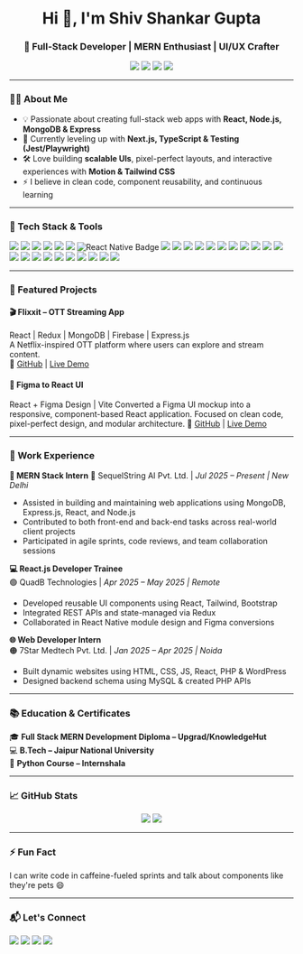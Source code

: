 <!-- GitHub Profile README for Shiv Shankar Gupta -->

<h1 align="center">Hi 👋, I'm Shiv Shankar Gupta</h1>
<h3 align="center">🚀 Full-Stack Developer | MERN Enthusiast | UI/UX Crafter</h3>

<p align="center">
  <a href="mailto:s.s.p.gupta11@gmail.com"><img src="https://img.shields.io/badge/Email-s.s.p.gupta11@gmail.com-red?style=flat-square&logo=gmail"></a>
  <a href="https://www.linkedin.com/in/shiv-shankar-gupta/" target="_blank"><img src="https://img.shields.io/badge/LinkedIn-blue?style=flat-square&logo=linkedin&logoColor=white"></a>
  <a href="https://github.com/ShivSPGupta" target="_blank"><img src="https://img.shields.io/badge/GitHub-black?style=flat-square&logo=github"></a>
  <a href="https://shivgupta.dev" target="_blank"><img src="https://img.shields.io/badge/Portfolio-%23ff5722?style=flat-square&logo=web&logoColor=white"></a>
</p>

---

### 👨‍💻 About Me

- 💡 Passionate about creating full-stack web apps with **React, Node.js, MongoDB & Express**
- 🌱 Currently leveling up with **Next.js, TypeScript & Testing (Jest/Playwright)**
- 🛠️ Love building **scalable UIs**, pixel-perfect layouts, and interactive experiences with **Motion & Tailwind CSS**
- ⚡ I believe in clean code, component reusability, and continuous learning

---

### 🧠 Tech Stack & Tools

<p>
  <!-- Frontend -->
  <img src="https://img.shields.io/badge/HTML5-E34F26?style=flat&logo=html5&logoColor=white"/>
  <img src="https://img.shields.io/badge/CSS3-1572B6?style=flat&logo=css3&logoColor=white"/>
  <img src="https://img.shields.io/badge/Bootstrap-563D7C?style=flat&logo=bootstrap&logoColor=white"/>
  <img src="https://img.shields.io/badge/Tailwind_CSS-38B2AC?style=flat&logo=tailwind-css&logoColor=white"/>
  <img src="https://img.shields.io/badge/Framer_Motion-EF5C56?style=flat&logo=framer&logoColor=white"/>
  <img src="https://img.shields.io/badge/React-20232A?style=flat&logo=react&logoColor=61DAFB"/>
  <img src="https://img.shields.io/badge/React_Native-20232A?style=flat&logo=react&logoColor=61DAFB" alt="React Native Badge"/>
  <img src="https://img.shields.io/badge/Redux-593D88?style=flat&logo=redux&logoColor=white"/>
  <img src="https://img.shields.io/badge/Next.js-000000?style=flat&logo=nextdotjs&logoColor=white"/>

  <!-- Backend -->
  <img src="https://img.shields.io/badge/Node.js-339933?style=flat&logo=node.js&logoColor=white"/>
  <img src="https://img.shields.io/badge/Express.js-404D59?style=flat"/>
  <img src="https://img.shields.io/badge/GraphQL-E10098?style=flat&logo=graphql&logoColor=white"/>

  <!-- Databases -->
  <img src="https://img.shields.io/badge/MongoDB-4EA94B?style=flat&logo=mongodb&logoColor=white"/>
  <img src="https://img.shields.io/badge/MySQL-4479A1?style=flat&logo=mysql&logoColor=white"/>

  <!-- Data Visualization -->
  <img src="https://img.shields.io/badge/D3.js-F9A03C?style=flat&logo=d3.js&logoColor=black"/>
  <img src="https://img.shields.io/badge/Chart.js-FF6384?style=flat&logo=chartdotjs&logoColor=white"/>

  <!-- Testing -->
  <img src="https://img.shields.io/badge/React Testing Library-E33332?style=flat&logo=testing-library&logoColor=white"/>
  <img src="https://img.shields.io/badge/Jest-C21325?style=flat&logo=jest&logoColor=white"/>
  <img src="https://img.shields.io/badge/Postman-FF6C37?style=flat&logo=postman&logoColor=white"/>
  <img src="https://img.shields.io/badge/Selenium-43B02A?style=flat&logo=selenium&logoColor=white"/>

  <!-- Dev Tools -->
  <img src="https://img.shields.io/badge/Firebase-ffca28?style=flat&logo=firebase&logoColor=black"/>
  <img src="https://img.shields.io/badge/Git-F05032?style=flat&logo=git&logoColor=white"/>
  <img src="https://img.shields.io/badge/Linux-FCC624?style=flat&logo=linux&logoColor=black"/>
  <img src="https://img.shields.io/badge/Figma-F24E1E?style=flat&logo=figma&logoColor=white"/>

  <!-- Programming Languages -->
  <img src="https://img.shields.io/badge/JavaScript-F7DF1E?style=flat&logo=javascript&logoColor=black"/>
  <img src="https://img.shields.io/badge/TypeScript-3178C6?style=flat&logo=typescript&logoColor=white"/>
  <img src="https://img.shields.io/badge/Java-007396?style=flat&logo=java&logoColor=white"/>
  <img src="https://img.shields.io/badge/Python-3776AB?style=flat&logo=python&logoColor=white"/>
</p>


---

### 🚀 Featured Projects

#### 🎬 Flixxit – OTT Streaming App  
React | Redux | MongoDB | Firebase | Express.js  
A Netflix-inspired OTT platform where users can explore and stream content.  
🔗 [GitHub](https://github.com/ShivSPGupta/flixxit-app) | [Live Demo](https://flixxit-app.vercel.app/)

#### 🎨 Figma to React UI
React + Figma Design | Vite
Converted a Figma UI mockup into a responsive, component-based React application. Focused on clean code, pixel-perfect design, and modular architecture. 
🔗 [GitHub](https://github.com/ShivSPGupta/QuadB_Tech/tree/main/W2/Figma_Task/digital-agency) | [Live Demo](https://figmatask-digital-agency.vercel.app/)

---

### 💼 Work Experience

**🌟 MERN Stack Intern**
🔵 SequelString AI Pvt. Ltd. | *Jul 2025 – Present | New Delhi*
- Assisted in building and maintaining web applications using MongoDB, Express.js, React, and Node.js
- Contributed to both front-end and back-end tasks across real-world client projects
- Participated in agile sprints, code reviews, and team collaboration sessions

**💻 React.js Developer Trainee**  
🟢 QuadB Technologies | *Apr 2025 – May 2025 | Remote*  
- Developed reusable UI components using React, Tailwind, Bootstrap  
- Integrated REST APIs and state-managed via Redux  
- Collaborated in React Native module design and Figma conversions  

**🌐 Web Developer Intern**  
🟠 7Star Medtech Pvt. Ltd. | *Jan 2025 – Apr 2025 | Noida*  
- Built dynamic websites using HTML, CSS, JS, React, PHP & WordPress  
- Designed backend schema using MySQL & created PHP APIs

---

### 📚 Education & Certificates

🎓 **Full Stack MERN Development Diploma – Upgrad/KnowledgeHut**  
💻 **B.Tech – Jaipur National University**  
📜 **Python Course – Internshala**

---

### 📈 GitHub Stats

<p align="center">
  <img src="https://github-readme-stats.vercel.app/api?username=ShivSPGupta&show_icons=true&theme=tokyonight&hide=prs"/>
  <img src="https://github-readme-stats.vercel.app/api/top-langs/?username=ShivSPGupta&layout=compact&theme=tokyonight"/>
</p>

---

### ⚡ Fun Fact  
I can write code in caffeine-fueled sprints and talk about components like they're pets 😄

---

### 📬 Let's Connect

<p>
  <a href="mailto:s.s.p.gupta11@gmail.com"><img src="https://img.shields.io/badge/Email-Me-informational?style=for-the-badge&logo=gmail&logoColor=white&color=EA4335"/></a>
  <a href="https://www.linkedin.com/in/shiv-shankar-gupta/"><img src="https://img.shields.io/badge/LinkedIn-Connect-blue?style=for-the-badge&logo=linkedin&logoColor=white"/></a>
  <a href="https://shivgupta.dev"><img src="https://img.shields.io/badge/Portfolio-Visit-%23FF5722?style=for-the-badge&logo=Google-Chrome&logoColor=white"/></a>
  <a href="https://github.com/ShivSPGupta"><img src="https://img.shields.io/badge/GitHub-Follow-000?style=for-the-badge&logo=github&logoColor=white"/></a>
</p>

<!---
ShivSPGupta/ShivSPGupta is a ✨ special ✨ repository because its `README.md` (this file) appears on your GitHub profile.
You can click the Preview link to take a look at your changes.
--->
